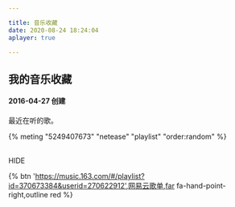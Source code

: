 ```yaml
---

title: 音乐收藏
date: 2020-08-24 18:24:04
aplayer: true

---
```

<h2> 我的音乐收藏 </h2>  
<h4> 2016-04-27 创建</h4>  
<p class="colormusictitle">最近在听的歌。</p>
<!--<buttom type="button" class="btn-beautify button--animated outline black" id="musicvisualchange"   style="cursor:pointer" onclick="musicvisualchange()"><i class="far fa-hand-point-right fa-fw"></i>隐藏可视化</buttom>
-->


<link rel="stylesheet" href="/APlayer-Meting-JustAddMusic/css/APlayer.min.css"/> 
<link rel="stylesheet" href="/APlayer-Meting-JustAddMusic/css/justaddmusic.css"/> 


{% meting "5249407673" "netease"  "playlist" "order:random"  %}



<br>

<div class="musiccontainer" id="container" style="position: fixed; right:0; bottom:0;"></div>
<buttom class="btn-beautify button--animated outline black" id="musicvisualchange"   style="cursor:pointer" onclick="musicvisualchange()"><i class="fas fa-eye-slash fa-fw"></i>HIDE</buttom>
	
{% btn 'https://music.163.com/#/playlist?id=370673384&userid=270622912',网易云歌单,far fa-hand-point-right,outline red  %}

<script src="/APlayer-Meting-JustAddMusic/js/jquary.js"></script>
<script src="/APlayer-Meting-JustAddMusic/js/APlayer.min.jam.js"></script>
<script src="/APlayer-Meting-JustAddMusic/js/Meting.min.js"></script>
<script src="/APlayer-Meting-JustAddMusic/js/JustAddMusic.js"></script>
<script  src="/APlayer-Meting-JustAddMusic/js/jamsetting.js"></script>
<script  src="/APlayer-Meting-JustAddMusic/js/visualupper.js"></script>
<script  src="/APlayer-Meting-JustAddMusic/js/visualchanger.js"></script>